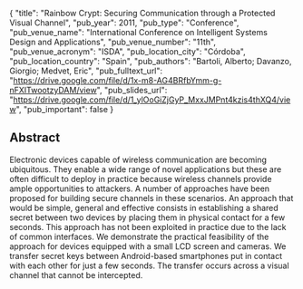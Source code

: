 {
  "title": "Rainbow Crypt: Securing Communication through a Protected Visual Channel",
  "pub_year": 2011,
  "pub_type": "Conference",
  "pub_venue_name": "International Conference on Intelligent Systems Design and Applications",
  "pub_venue_number": "11th",
  "pub_venue_acronym": "ISDA",
  "pub_location_city": "Córdoba",
  "pub_location_country": "Spain",
  "pub_authors": "Bartoli, Alberto; Davanzo, Giorgio; Medvet, Eric",
  "pub_fulltext_url": "https://drive.google.com/file/d/1x-m8-AG4BRfbYmm-g-nFXITwootzyDAM/view",
  "pub_slides_url": "https://drive.google.com/file/d/1_ylOoGiZjGyP_MxxJMPnt4kzis4thXQ4/view",
  "pub_important": false
}

## Abstract
Electronic devices capable of wireless communication are becoming ubiquitous. They enable a wide range of novel applications but these are often difficult to deploy in practice because wireless channels provide ample opportunities to attackers. A number of approaches have been proposed for building secure channels in these scenarios. An approach that would be simple, general and effective consists in establishing a shared secret between two devices by placing them in physical contact for a few seconds. This approach has not been exploited in practice due to the lack of common interfaces. We demonstrate the practical feasibility of the approach for devices equipped with a small LCD screen and cameras. We transfer secret keys between Android-based smartphones put in contact with each other for just a few seconds. The transfer occurs across a visual channel that cannot be intercepted.
